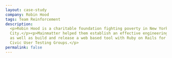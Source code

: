 ```yaml
---
layout: case-study
company: Robin Hood
tags: Team Reinforcement
description:
  <p>Robin Hood is a charitable foundation fighting poverty in New York
  City.</p><p>Mainmatter helped them establish an effective engineering process
  as well as build and release a web based tool with Ruby on Rails for managing
  Civic User Testing Groups.</p>
permalink: false
---
```

